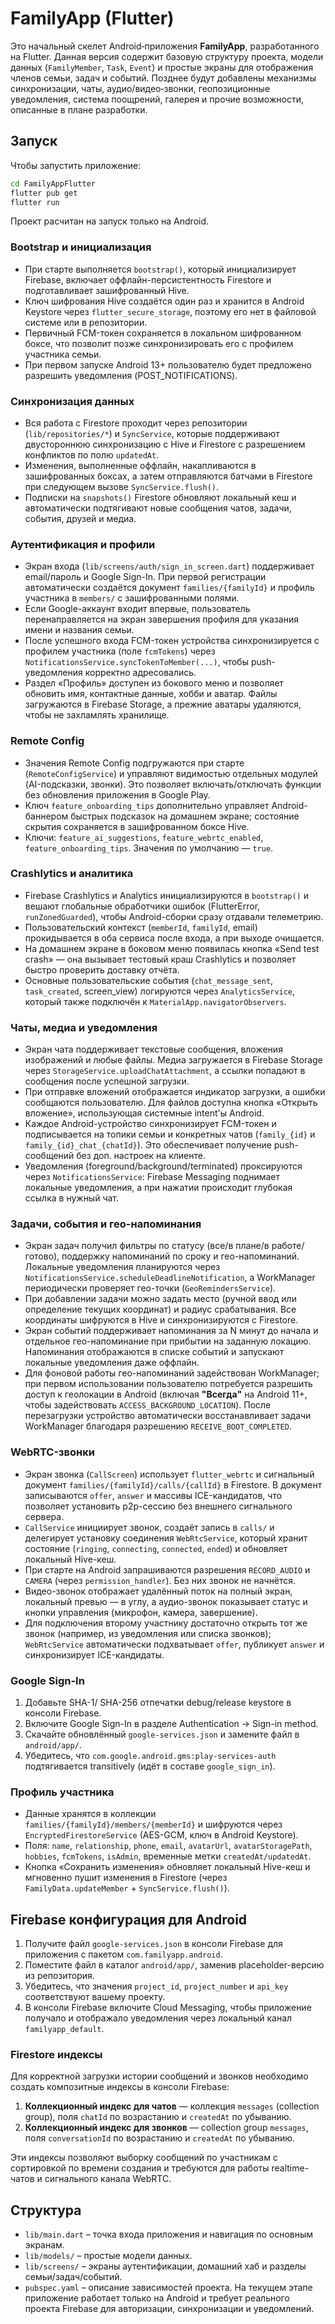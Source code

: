 # FamilyApp (Flutter)

Это начальный скелет Android‑приложения **FamilyApp**, разработанного на Flutter.
Данная версия содержит базовую структуру проекта, модели данных (`FamilyMember`,
`Task`, `Event`) и простые экраны для отображения членов семьи, задач и событий.
Позднее будут добавлены механизмы синхронизации, чаты, аудио/видео‑звонки, геопозиционные
уведомления, система поощрений, галерея и прочие возможности, описанные в плане
разработки.

## Запуск

Чтобы запустить приложение:

```bash
cd FamilyAppFlutter
flutter pub get
flutter run
```

Проект расчитан на запуск только на Android.

### Bootstrap и инициализация

- При старте выполняется `bootstrap()`, который инициализирует Firebase, включает оффлайн-персистентность Firestore и подготавливает зашифрованный Hive.
- Ключ шифрования Hive создаётся один раз и хранится в Android Keystore через `flutter_secure_storage`, поэтому его нет в файловой системе или в репозитории.
- Первичный FCM-токен сохраняется в локальном шифрованном боксе, что позволит позже синхронизировать его с профилем участника семьи.
- При первом запуске Android 13+ пользователю будет предложено разрешить уведомления (POST_NOTIFICATIONS).


### Синхронизация данных

- Вся работа с Firestore проходит через репозитории (`lib/repositories/*`) и `SyncService`, которые поддерживают двустороннюю синхронизацию с Hive и Firestore с разрешением конфликтов по полю `updatedAt`.
- Изменения, выполненные оффлайн, накапливаются в зашифрованных боксах, а затем отправляются батчами в Firestore при следующем вызове `SyncService.flush()`.
- Подписки на `snapshots()` Firestore обновляют локальный кеш и автоматически подтягивают новые сообщения чатов, задачи, события, друзей и медиа.


### Аутентификация и профили

- Экран входа (`lib/screens/auth/sign_in_screen.dart`) поддерживает email/пароль и Google Sign-In. При первой регистрации автоматически создаётся документ `families/{familyId}` и профиль участника в `members/` c зашифрованными полями.
- Если Google-аккаунт входит впервые, пользователь перенаправляется на экран завершения профиля для указания имени и названия семьи.
- После успешного входа FCM-токен устройства синхронизируется с профилем участника (поле `fcmTokens`) через `NotificationsService.syncTokenToMember(...)`, чтобы push-уведомления корректно адресовались.
- Раздел «Профиль» доступен из бокового меню и позволяет обновить имя, контактные данные, хобби и аватар. Файлы загружаются в Firebase Storage, а прежние аватары удаляются, чтобы не захламлять хранилище.

### Remote Config

- Значения Remote Config подгружаются при старте (`RemoteConfigService`) и управляют видимостью отдельных модулей (AI-подсказки, звонки). Это позволяет включать/отключать функции без обновления приложения в Google Play.
- Ключ `feature_onboarding_tips` дополнительно управляет Android-баннером быстрых подсказок на домашнем экране; состояние скрытия сохраняется в зашифрованном боксе Hive.
- Ключи: `feature_ai_suggestions`, `feature_webrtc_enabled`, `feature_onboarding_tips`. Значения по умолчанию — `true`.

### Crashlytics и аналитика

- Firebase Crashlytics и Analytics инициализируются в `bootstrap()` и вешают глобальные обработчики ошибок (FlutterError, `runZonedGuarded`), чтобы Android-сборки сразу отдавали телеметрию.
- Пользовательский контекст (`memberId`, `familyId`, email) прокидывается в оба сервиса после входа, а при выходе очищается.
- На домашнем экране в боковом меню появилась кнопка «Send test crash» — она вызывает тестовый краш Crashlytics и позволяет быстро проверить доставку отчёта.
- Основные пользовательские события (`chat_message_sent`, `task_created`, screen_view) логируются через `AnalyticsService`, который также подключён к `MaterialApp.navigatorObservers`.


### Чаты, медиа и уведомления

- Экран чата поддерживает текстовые сообщения, вложения изображений и любые файлы. Медиа загружается в Firebase Storage через `StorageService.uploadChatAttachment`, а ссылки попадают в сообщения после успешной загрузки.
- При отправке вложений отображается индикатор загрузки, а ошибки сообщаются пользователю. Для файлов доступна кнопка «Открыть вложение», использующая системные intent'ы Android.
- Каждое Android-устройство синхронизирует FCM-токен и подписывается на топики семьи и конкретных чатов (`family_{id}` и `family_{id}_chat_{chatId}`). Это обеспечивает получение push-сообщений без доп. настроек на клиенте.
- Уведомления (foreground/background/terminated) проксируются через `NotificationsService`: Firebase Messaging поднимает локальные уведомления, а при нажатии происходит глубокая ссылка в нужный чат.

### Задачи, события и гео-напоминания

- Экран задач получил фильтры по статусу (все/в плане/в работе/готово), поддержку напоминаний по сроку и гео-напоминаний. Локальные уведомления планируются через `NotificationsService.scheduleDeadlineNotification`, а WorkManager периодически проверяет гео-точки (`GeoRemindersService`).
- При добавлении задачи можно задать место (ручной ввод или определение текущих координат) и радиус срабатывания. Все координаты шифруются в Hive и синхронизируются с Firestore.
- Экран событий поддерживает напоминания за N минут до начала и отдельное гео-напоминание при прибытии на заданную локацию. Напоминания отображаются в списке событий и запускают локальные уведомления даже оффлайн.
- Для фоновой работы гео-напоминаний задействован WorkManager; при первом использовании пользователю потребуется разрешить доступ к геолокации в Android (включая **"Всегда"** на Android 11+, чтобы задействовать `ACCESS_BACKGROUND_LOCATION`). После перезагрузки устройство автоматически восстанавливает задачи WorkManager благодаря разрешению `RECEIVE_BOOT_COMPLETED`.

### WebRTC-звонки

- Экран звонка (`CallScreen`) использует `flutter_webrtc` и сигнальный документ `families/{familyId}/calls/{callId}` в Firestore. В документ записываются `offer`, `answer` и массивы ICE-кандидатов, что позволяет установить p2p-сессию без внешнего сигнального сервера.
- `CallService` инициирует звонок, создаёт запись в `calls/` и делегирует установку соединения `WebRtcService`, который хранит состояние (`ringing`, `connecting`, `connected`, `ended`) и обновляет локальный Hive-кеш.
- При старте на Android запрашиваются разрешения `RECORD_AUDIO` и `CAMERA` (через `permission_handler`). Без них звонок не начнётся.
- Видео-звонок отображает удалённый поток на полный экран, локальный превью — в углу, а аудио-звонок показывает статус и кнопки управления (микрофон, камера, завершение).
- Для подключения второму участнику достаточно открыть тот же звонок (например, из уведомления или списка звонков); `WebRtcService` автоматически подхватывает `offer`, публикует `answer` и синхронизирует ICE-кандидаты.


### Google Sign-In

1. Добавьте SHA-1/ SHA-256 отпечатки debug/release keystore в консоли Firebase.
2. Включите Google Sign-In в разделе Authentication → Sign-in method.
3. Скачайте обновлённый `google-services.json` и замените файл в `android/app/`.
4. Убедитесь, что `com.google.android.gms:play-services-auth` подтягивается transitively (идёт в составе `google_sign_in`).

### Профиль участника

- Данные хранятся в коллекции `families/{familyId}/members/{memberId}` и шифруются через `EncryptedFirestoreService` (AES-GCM, ключ в Android Keystore).
- Поля: `name`, `relationship`, `phone`, `email`, `avatarUrl`, `avatarStoragePath`, `hobbies`, `fcmTokens`, `isAdmin`, временные метки `createdAt/updatedAt`.
- Кнопка «Сохранить изменения» обновляет локальный Hive-кеш и мгновенно пушит изменения в Firestore (через `FamilyData.updateMember` + `SyncService.flush()`).

## Firebase конфигурация для Android

1. Получите файл `google-services.json` в консоли Firebase для приложения с пакетом `com.familyapp.android`.
2. Поместите файл в каталог `android/app/`, заменив placeholder-версию из репозитория.
3. Убедитесь, что значения `project_id`, `project_number` и `api_key` соответствуют вашему проекту.
4. В консоли Firebase включите Cloud Messaging, чтобы приложение получало и отображало уведомления через локальный канал `familyapp_default`.

### Firestore индексы

Для корректной загрузки истории сообщений и звонков необходимо создать композитные индексы в консоли Firebase:

1. **Коллекционный индекс для чатов** — коллекция `messages` (collection group), поля `chatId` по возрастанию и `createdAt` по убыванию.
2. **Коллекционный индекс для звонков** — collection group `messages`, поля `conversationId` по возрастанию и `createdAt` по убыванию.

Эти индексы позволяют выборку сообщений по участникам с сортировкой по времени создания и требуются для работы realtime-чатов и сигнального канала WebRTC.


## Структура

- `lib/main.dart` – точка входа приложения и навигация по основным экранам.
- `lib/models/` – простые модели данных.
- `lib/screens/` – экраны аутентификации, домашний хаб и разделы семьи/задач/событий.
- `pubspec.yaml` – описание зависимостей проекта.
На текущем этапе приложение работает только на Android и требует реального проекта Firebase для авторизации, синхронизации и уведомлений.
